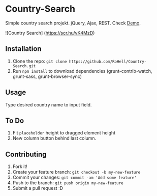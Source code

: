 # Country-Search
Simple country search projekt. jQuery, Ajax, REST. Check [Demo](http://codepen.io/RoHell/pen/RRZxZK).

![Country Search] (https://scr.hu/vK4MzD)

## Installation
1. Clone the repo: `git clone https://github.com/RoHell/Country-Search.git`
2. Run `npm install` to download dependencies (grunt-contrib-watch, grunt-sass, grunt-browser-sync)

## Usage
Type desired country name to input field.

## To Do
1. Fit `placeholder` height to dragged element height
2. New column button behind last column.

## Contributing
1. Fork it!
2. Create your feature branch: `git checkout -b my-new-feature`
3. Commit your changes: `git commit -am 'Add some feature'`
4. Push to the branch: `git push origin my-new-feature`
5. Submit a pull request :D
